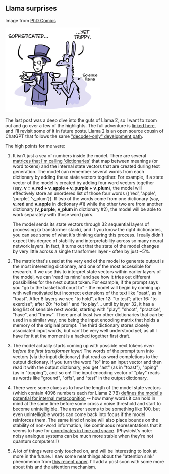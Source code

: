 ## Llama surprises

Image from [PhD Comics](https://phdcomics.com/comics/archive.php?comicid=1959)

<img src="/docs/assets/img/PhD-llama.png" target="_blank" rel="noreferrer noopener" alt="Llama transformer diagram" width="300" />

The last post was a deep dive into the guts of Llama 2, so I want to zoom out and go over a 
few of the highlights.  The full adventure is [linked here](https://landrewwray.github.io/2023/10/19/Inside-LLaMA-2.html), and I'll revisit some of it in future posts.  Llama 2 is an open source cousin of ChatGPT that follows the same ["decoder-only" development path](https://www.interconnects.ai/p/llm-development-paths).

The high points for me were:

1. It isn't just a sea of numbers inside the model.  There are several [matrices that I'm calling 'dictionaries'](https://landrewwray.github.io/2023/10/19/Inside-LLaMA-2.html#2b-internal-dictionaries-of-an-llm) that map between meanings (or word tokens) and the internal state vectors that are created during text generation.  The model can remember several words from each dictionary by adding these state vectors together.  For example, if a state vector of the model is created by adding four word vectors together (say, **v = v_red + v_apple + v_purple + v_plum**), the model will effectively store an unordered list of those four words ({'red', 'apple', 'purple', 'v_plum'}). If two of the words come from one dictionary (say, **v_red** and **v_apple** in dictionary \#1) while the other two are from another dictionary (**v_purple**, **v_plum** in dictionary \#2), the model will be able to work separately with those word pairs.
  
   The model sends its state vectors through 32 sequential layers of processing (a transformer stack), and if you know the right dictionaries, you can see some of what it's thinking during this process.  I really didn't expect this degree of stability and interpretability across so many neural network layers.  In fact, it turns out that the state of the model changes by very little across a single transformer layer - often by just ~5%.

3. The matrix that's used at the very end of the model to generate output is the most interesting dictionary, and one of the most accessible for research. If we use this to interpret state vectors within earlier layers of the model, we can 'read its mind' and see how it tries out different 
possibilities for the next output token. For example, if the prompt says you "go to the basketball court to" - the model will begin by coming up with well motivated but incorrect extensions of the text like "oast", as in "toast". After 8 layers we see "to hold", after 12: "to test"; after 16: "to exercise"; after 20: "to ball" and "to play"... until by layer 32, it has a long list of sensible next words, starting with "play", "shoot", "practice", "have", and "throw". There are at least two other dictionaries that can be used in a similar way, one being the input encoding matrix that holds a memory of the original prompt. The third dictionary stores closely associated input words, but can't be very well understood yet, as all I have for it at the moment is a hacked together first draft.

4. The model actually starts coming up with possible next tokens *even before the first transformer layer!*  The words of the prompt turn into vectors (via the input dictionary) that read as word completions to the output dictionary.  If you turn the word "to" into an input vector and then 
read it with the output dictionary, you get "ast" (as in "toast"), "pping" (as in "topping"), and so on!  The input encoding vector of "play" reads as words like "ground", "offs", and "test" in the output dictionary.

5. There were some clues as to how the length of the model state vectors (which contain 4096 numbers each for Llama 2 7B) [defines 
the model's potential for internal metacognition](https://landrewwray.github.io/2023/10/19/Inside-LLaMA-2.html#6-lessons-for-llm-architecture) -- how many words it can hold in mind at the same time before some 
cross a noise threshold and start to become unintelligible. The answer seems to be something like 100, but even unintelligible
words can come back into focus if the model reinforces them.  The same kind of noise will also place bounds on the
stability of non-word information, like continuous representations that it seems to have for
<a href = "https://arxiv.org/abs/2310.02207" target = "_blank" rel = "noreferrer noopener">coordinates in time and space</a>.
(Physicist's note: noisy analogue systems can be much more stable when they're not quantum computers!!)

6. A lot of things were only touched on, and will be interesting to look at more in the future.  I saw some neat things about the "attention sink" phenomenon from
<a href = "https://arxiv.org/abs/2309.17453" target = "_blank" rel = "noreferrer noopener">this recent paper</a>.  I'll
add a post soon with some more about this and the attention mechanism.
